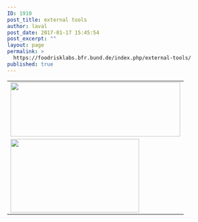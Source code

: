 ```yaml
---
ID: 1910
post_title: external tools
author: laval
post_date: 2017-01-17 15:45:54
post_excerpt: ""
layout: page
permalink: >
  https://foodrisklabs.bfr.bund.de/index.php/external-tools/
published: true
---
```

<table>
<tbody>

<tr>
<td><a href="https://www.eclipse.org/stem/http://"><img src="https://foodrisklabs.bfr.bund.de/wp-content/uploads/2017/01/KNIME-1.png" alt="" width="396" height="127" class="aligncenter size-full wp-image-1942" /></a></td>
</tr>

<tr>
<td><a href="https://www.eclipse.org/stem/"><img src="https://foodrisklabs.bfr.bund.de/wp-content/uploads/2017/01/STEM_Logo-1.gif" alt="" width="300" height="172" class="aligncenter size-full wp-image-1944" /></a></td>
</tr>
</tbody>
</table>